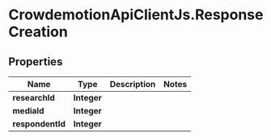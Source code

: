 # CrowdemotionApiClientJs.ResponseCreation

## Properties
Name | Type | Description | Notes
------------ | ------------- | ------------- | -------------
**researchId** | **Integer** |  | 
**mediaId** | **Integer** |  | 
**respondentId** | **Integer** |  | 


